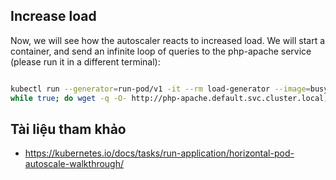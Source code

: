 ## Increase load
Now, we will see how the autoscaler reacts to increased load. We will start a container, and send an infinite loop of queries to the php-apache service (please run it in a different terminal):
```sh

kubectl run --generator=run-pod/v1 -it --rm load-generator --image=busybox /bin/sh
while true; do wget -q -O- http://php-apache.default.svc.cluster.local; done
```

## Tài liệu tham khảo
- https://kubernetes.io/docs/tasks/run-application/horizontal-pod-autoscale-walkthrough/
